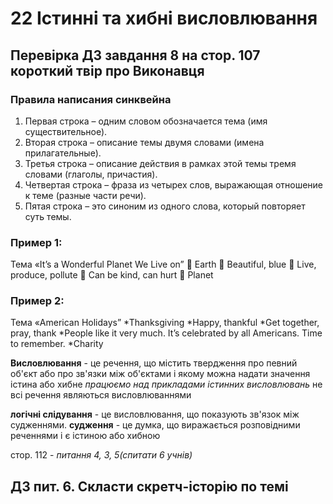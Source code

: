 # 22 Істинні та хибні висловлювання

## Перевірка ДЗ завдання 8 на стор. 107 короткий твір про Виконавця
### Правила написания синквейна 

1. Первая строка – одним словом обозначается тема (имя  существительное). 
2. Вторая строка – описание темы двумя словами (имена прилагательные). 
3. Третья строка – описание действия в рамках этой темы тремя словами  (глаголы, причастия). 
4. Четвертая строка – фраза из четырех слов, выражающая отношение к теме  (разные части речи). 
5. Пятая строка – это синоним из одного слова, который повторяет суть  темы. 

### Пример 1: 
Тема «It’s a Wonderful Planet We Live on” 
 Earth 
 Beautiful, blue 
 Live, produce, pollute 
 Can be kind, can hurt 
 Planet 
### Пример 2: 
Тема «American Holidays” 
*Thanksgiving 
*Happy, thankful 
*Get together, pray, thank 
*People like it very much. It’s celebrated by all Americans. Time to  remember. 
*Charity

**Висловлювання** - це речення, що містить твердження про певний об'єкт або про зв'язки між об'єктами і якому можна надати значення істина або хибне
*працюємо над прикладами істинних висловлювань*
не всі речення являються висловлюваннями

**логічні слідування** - це висловлювання, що показують зв'язок між судженнями.
**судження** - це думка, що виражається розповідними реченнями і є істиною або хибною

стор. 112 - *питання 4, 3, 5(спитати 6 учнів)*

## ДЗ пит. 6. Скласти скретч-історію по темі
